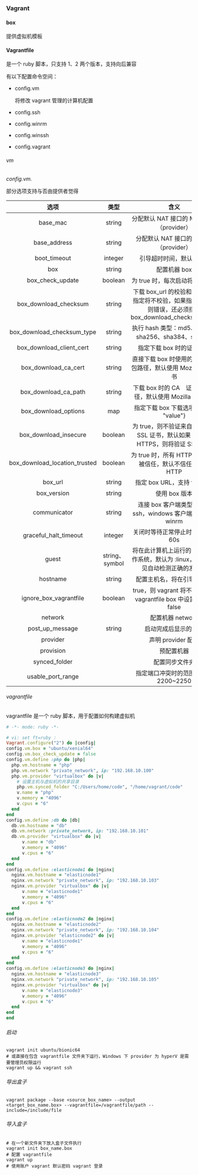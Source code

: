 ### Vagrant

#### box

提供虚拟机模板

#### Vagrantfile

是一个 ruby 脚本，只支持 1、2 两个版本，支持向后兼容

有以下配置命令空间：

* config.vm

  将修改 vagrant 管理的计算机配置

* config.ssh

* config.winrm

* config.winssh

* config.vagrant

###### vm

*config.vm.*

部分选项支持与否由提供者觉得

|             选项              |      类型      |                             含义                             |
| :---------------------------: | :------------: | :----------------------------------------------------------: |
|           base_mac            |     string     |           分配默认 NAT 接口的 MAC 地址（provider）           |
|         base_address          |     string     |           分配默认 NAT 接口的 IP 地址（provider）            |
|         boot_timeout          |    integer     |                   引导超时时间，默认 300s                    |
|              box              |     string     |                         配置机器 box                         |
|       box_check_update        |    boolean     |                为 true 时，每次启动将检查更新                |
|     box_download_checksum     |     string     | 下载 box_url 的校验和，如果未指定将不校验，如果指定不匹配则错误，还必须指定 box_download_checksum_type |
|  box_download_checksum_type   |     string     |      执行 hash 类型：md5、sha1、sha256、sha384、sha512       |
|   box_download_client_cert    |     string     |                  指定下载 box 时的证书路径                   |
|     box_download_ca_cert      |     string     | 直接下载 box 时使用的 CA 证书包路径，默认使用 Mozilla CA 证书 |
|     box_download_ca_path      |     string     |   下载 box 时的 CA　证书目录路径，默认使用 Mozilla CA 证书   |
|     box_download_options      |      map       |            指定下载 box 下载选项：{key: "value"}             |
|     box_download_insecure     |    boolean     | 为 true，则不验证来自服务器的 SSL 证书，默认如果 URL 是 HTTPS，则将验证 SSL 证书 |
| box_download_location_trusted |    boolean     | 为 true 时，所有 HTTP 重定向将被信任，默认不信任重定向 HTTP  |
|            box_url            |     string     |                 指定 box URL，支持 file 协议                 |
|          box_version          |     string     |                        使用 box 版本                         |
|         communicator          |     string     | 连接 box 客户端类型，默认 ssh，windows 客户端可指定为 winrm  |
|     graceful_halt_timeout     |    integer     |               关闭时等待正常停止时间，默认 60s               |
|             guest             | string、symbol | 将在此计算机上运行的 guest 操作系统，默认为 :linux，vagrant 见自动检测正确的发行版 |
|           hostname            |     string     |                  配置主机名，将在引导时设置                  |
|    ignore_box_vagrantfile     |    boolean     | true，则 vagrant 将不会加载在 vagrantfile box 中设置，默认 false |
|            network            |                |                       配置机器 network                       |
|        post_up_message        |     string     |                     启动完成后显示的信息                     |
|           provider            |                |                      声明 provider 配置                      |
|           provision           |                |                          预配置机器                          |
|         synced_folder         |                |                        配置同步文件夹                        |
|       usable_port_range       |                |             指定端口冲突时的范围，默认 2200~2250             |

###### vagrantfile

vagrantfile 是一个 ruby 脚本，用于配置如何构建虚拟机

```ruby
# -*- mode: ruby -*-

# vi: set ft=ruby :
Vagrant.configure("2") do |config|
config.vm.box = "ubuntu/xenial64"
config.vm.box_check_update = false
config.vm.define :php do |php|
  php.vm.hostname = "php"
  php.vm.network "private_network", ip: "192.168.10.100"
  php.vm.provider "virtualbox" do |v|
    # 设置主机与虚拟机的共享目录
    php.vm.synced_folder "C:/Users/home/code", "/home/vagrant/code"
    v.name = "php"
    v.memory = "4096"
    v.cpus = "6"
  end
end
config.vm.define :db do |db|
  db.vm.hostname = "db"
  db.vm.network :private_network, ip: "192.168.10.101"
  db.vm.provider "virtualbox" do |v|
      v.name = "db"
      v.memory = "4096"
      v.cpus = "6"
  end
end
config.vm.define :elasticnode1 do |nginx|
  nginx.vm.hostname = "elasticnode1"
  nginx.vm.network "private_network", ip: "192.168.10.103"
  nginx.vm.provider "virtualbox" do |v|
      v.name = "elasticnode1"
      v.memory = "4096"
      v.cpus = "6"
  end
end
config.vm.define :elasticnode2 do |nginx|
  nginx.vm.hostname = "elasticnode2"
  nginx.vm.network "private_network", ip: "192.168.10.104"
  nginx.vm.provider "elasticnode2" do |v|
      v.name = "elasticnode1"
      v.memory = "4096"
      v.cpus = "6"
  end
end
config.vm.define :elasticnode3 do |nginx|
  nginx.vm.hostname = "elasticnode3"
  nginx.vm.network "private_network", ip: "192.168.10.105"
  nginx.vm.provider "virtualbox" do |v|
      v.name = "elasticnode3"
      v.memory = "4096"
      v.cpus = "6"
  end
end
end
```

###### 启动

```shell
vagrant init ubuntu/bionic64
# 或直接在包含 vagrantfile 文件夹下运行，Windows 下 provider 为 hyperV 是需要管理员权限运行
vagrant up && vagrant ssh
```

###### 导出盒子

  ```shell
vagrant package --base <source_box_name> --output <target_box_name.box> --vagrantfile=/vagrantfile/path --include=/include/file
  ```

###### 导入盒子

  ```shell
# 在一个新文件夹下放入盒子文件执行 
vagrant init box_name.box
# 配置 vagrantfile 
vagrant up
# 使用账户 vagrant 默认密码 vagrant 登录
  ```

  

  

   
